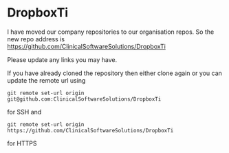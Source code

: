 DropboxTi
=========

I have moved our company repositories to our organisation repos. So the new repo address is <https://github.com/ClinicalSoftwareSolutions/DropboxTi>

Please update any links you may have.

If you have already cloned the repository then either clone again or you can update the remote url using

    git remote set-url origin git@github.com:ClinicalSoftwareSolutions/DropboxTi

for SSH and

    git remote set-url origin https://github.com/ClinicalSoftwareSolutions/DropboxTi

for HTTPS
